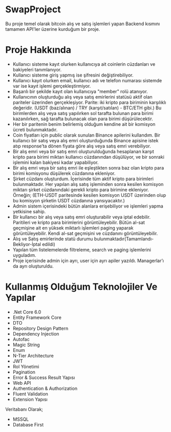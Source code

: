 # SwapProject
Bu proje temel olarak bitcoin alış ve satış işlemleri yapan Backend kısmını tamamen API'ler üzerine kurduğum bir proje.
# Proje Hakkında
* Kullanıcı sisteme kayıt olurken kullanıcıya ait coinlerin cüzdanları ve bakiyeleri tanımlanıyor.
* Kullanıcı sisteme giriş yapmış ise şifresini değiştirebiliyor.
* Kullanıcı kayıt olurken email, kullanıcı adı ve telefon numarası sistemde var ise kayıt işlemi gerçekleştirmiyor.
* Başarılı bir şekilde kayıt olan kullanıcıya "member" rolü atanıyor.
* Kullanıcının oluşturduğu alış veya satış emirlerini statüsü aktif olan pariteler üzerinden gerçekleşiyor. Parite: iki kripto para biriminin karşılıklı değeridir. (USDT (baz/alınan) / TRY (karşıt/satılan) - BTC/ETH gibi.) Bu birimlerden alış veya satış yapılırken sol tarafta bulunan para birimi kazanılırken, sağ tarafta bulunacak olan para birimi düşürülecektir.
* Her bir paritenin benim belirlemiş olduğum kendine ait bir komisyon ücreti bulunmaktadır.
* Coin fiyatları için public olarak sunulan Binance apilerini kullandım. Bir kullanıcı bir satış veya alış emri oluşturduğunda Binance apisine istek atıp response’ta dönen fiyata göre alış veya satış emri verebiliyor.
* Bir alış emri veya bir satış emri oluşturulduğunda hesaplanan karşıt kripto para birimi miktarı kullanıcı cüzdanından düşülüyor, ve bir sonraki işlemini kalan bakiyesi kadar yapabiliyor.
* Bir alış emri veya bir satış emri ile eşleştikten sonra baz olan kripto para birimi komisyonu düşülerek cüzdanına ekleniyor.
* Şirket cüzdanı oluşturdum. İçerisinde tüm aktif kripto para birimleri bulunmaktadır. Her yapılan alış satış işleminden sonra kesilen komisyon miktarı şirket cüzdanındaki gerekli kripto para birimine ekleniyor. Örneğin; (ETH-USDT paritesinde kesilen komisyon USDT üzerinden olup bu komisyon şirketin USDT cüzdanına yansıyacaktır.)
* Admin sistem içerisindeki bütün alanlara erişebiliyor ve işlemleri yapma yetkisine sahip.
* Bir kullanıcı bir alış veya satış emri oluşturabilir veya iptal edebilir. Paritileri ve kripto para birimlerini görüntüleyebilir. Bütün al-sat geçmişine ait en yüksek miktarlı işlemleri paging yaparak görüntüleyebilir. Kendi al-sat geçmişini ve cüzdanını görüntüleyebilir. 
* Alış ve Satış emirlerinde statü durumu bulunmaktadır(Tamamlandı-Bekliyor-İptal edildi)
* Yapılan tüm listelemelerde filtreleme, search ve paging işlemlerini uyguladım.
* Proje içerisinde admin için ayrı, user için ayrı apiler yazıldı. Managerlar’ı da ayrı oluşturuldu.
# Kullanmış Olduğum Teknolojiler Ve Yapılar
* .Net Core 6.0
* Entity Framework Core
* DTO
* Repository Design Pattern
* Dependency Injection
* Autofac
* Magic String
* Enum
* N-Tier Architecture
* JWT
* Rol Yönetimi
* Pagination
* Error & Success Result Yapısı
* Web API
* Authentication & Authorization
* Fluent Validation
* Extension Yapısı

Veritabanı Olarak;
* MSSQL
* Database First
